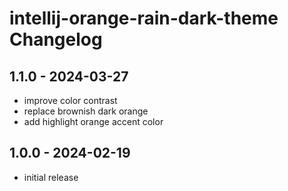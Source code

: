 <!-- Keep a Changelog guide -> https://keepachangelog.com -->

# intellij-orange-rain-dark-theme Changelog

## 1.1.0 - 2024-03-27
- improve color contrast
- replace brownish dark orange
- add highlight orange accent color

## 1.0.0 - 2024-02-19
- initial release
